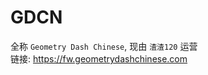 # GDCN

全称 ```Geometry Dash Chinese```, 现由 ```渣渣120``` 运营    
链接: https://fw.geometrydashchinese.com